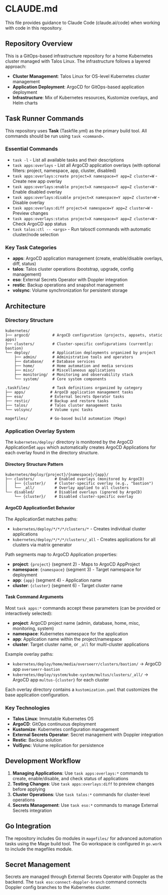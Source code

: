 # CLAUDE.md

This file provides guidance to Claude Code (claude.ai/code) when working with code in this repository.

## Repository Overview

This is a GitOps-based infrastructure repository for a home Kubernetes cluster managed with Talos Linux. The infrastructure follows a layered approach:

- **Cluster Management**: Talos Linux for OS-level Kubernetes cluster management
- **Application Deployment**: ArgoCD for GitOps-based application deployment
- **Infrastructure**: Mix of Kubernetes resources, Kustomize overlays, and Helm charts

## Task Runner Commands

This repository uses **Task** (Taskfile.yml) as the primary build tool. All commands should be run using `task <command>`.

### Essential Commands
- `task -l` - List all available tasks and their descriptions
- `task apps:overlays` - List all ArgoCD application overlays (with optional filters: project, namespace, app, cluster, disabled)
- `task apps:overlays:create project=X namespace=Y app=Z cluster=W` - Create new app overlay
- `task apps:overlays:enable project=X namespace=Y app=Z cluster=W` - Enable disabled overlay
- `task apps:overlays:disable project=X namespace=Y app=Z cluster=W` - Disable overlay
- `task apps:overlays:diff project=X namespace=Y app=Z cluster=W` - Preview changes
- `task apps:overlays:status project=X namespace=Y app=Z cluster=W` - Check ArgoCD app status
- `task talos:ctl -- <args>` - Run talosctl commands with automatic cluster/node selection

### Key Task Categories
- **apps**: ArgoCD application management (create, enable/disable overlays, diff, status)
- **talos**: Talos cluster operations (bootstrap, upgrade, config management)
- **eso**: External Secrets Operator with Doppler integration
- **restic**: Backup operations and snapshot management
- **volsync**: Volume synchronization for persistent storage

## Architecture

### Directory Structure
```
kubernetes/
├── argocd/          # ArgoCD configuration (projects, appsets, static apps)
├── clusters/        # Cluster-specific configurations (currently: bastion)
└── deploy/          # Application deployments organized by project
    ├── admin/       # Administrative tools and operators
    ├── database/    # Database services
    ├── home/        # Home automation and media services
    ├── misc/        # Miscellaneous applications
    ├── monitoring/  # Monitoring and observability stack
    └── system/      # Core system components

.taskfiles/          # Task definitions organized by category
├── apps/           # ArgoCD application management tasks
├── eso/            # External Secrets Operator tasks
├── restic/         # Backup and restore tasks
├── talos/          # Talos cluster management tasks
└── volsync/        # Volume sync tasks

magefiles/          # Go-based build automation (Mage)
```

### Application Overlay System

The `kubernetes/deploy/` directory is monitored by the ArgoCD ApplicationSet `apps` which automatically creates ArgoCD Applications for each overlay found in the directory structure.

#### Directory Structure Pattern
```
kubernetes/deploy/{project}/{namespace}/{app}/
├── clusters/         # Enabled overlays (monitored by ArgoCD)
│   ├── {cluster}/    # Cluster-specific overlay (e.g., "bastion")
│   └── _all/         # Overlay applied to all clusters
└── disabled/         # Disabled overlays (ignored by ArgoCD)
    └── {cluster}/    # Disabled cluster-specific overlay
```

#### ArgoCD ApplicationSet Behavior
The ApplicationSet matches paths:
- `kubernetes/deploy/*/*/*/clusters/*` - Creates individual cluster applications
- `kubernetes/deploy/*/*/*/clusters/_all` - Creates applications for all clusters via matrix generator

Path segments map to ArgoCD Application properties:
- **project**: `{project}` (segment 2) - Maps to ArgoCD AppProject
- **namespace**: `{namespace}` (segment 3) - Target namespace for deployment
- **app**: `{app}` (segment 4) - Application name
- **cluster**: `{cluster}` (segment 6) - Target cluster name

#### Task Command Arguments
Most `task apps:*` commands accept these parameters (can be provided or interactively selected):
- **project**: ArgoCD project name (admin, database, home, misc, monitoring, system)
- **namespace**: Kubernetes namespace for the application
- **app**: Application name within the project/namespace
- **cluster**: Target cluster name, or `_all` for multi-cluster applications

Example overlay paths:
- `kubernetes/deploy/home/media/overseerr/clusters/bastion/` → ArgoCD app `overseerr-bastion`
- `kubernetes/deploy/system/kube-system/multus/clusters/_all/` → ArgoCD app `multus-{cluster}` for each cluster

Each overlay directory contains a `kustomization.yaml` that customizes the base application configuration.

### Key Technologies
- **Talos Linux**: Immutable Kubernetes OS
- **ArgoCD**: GitOps continuous deployment
- **Kustomize**: Kubernetes configuration management
- **External Secrets Operator**: Secret management with Doppler integration
- **Restic**: Backup solution
- **VolSync**: Volume replication for persistence

## Development Workflow

1. **Managing Applications**: Use `task apps:overlays:*` commands to create, enable/disable, and check status of applications
2. **Testing Changes**: Use `task apps:overlays:diff` to preview changes before applying
3. **Cluster Operations**: Use `task talos:*` commands for cluster-level operations
4. **Secrets Management**: Use `task eso:*` commands to manage External Secrets integration

## Go Integration
The repository includes Go modules in `magefiles/` for advanced automation tasks using the Mage build tool. The Go workspace is configured in `go.work` to include the magefiles module.

## Secret Management
Secrets are managed through External Secrets Operator with Doppler as the backend. The `task eso:connect-doppler-branch` command connects Doppler config branches to the Kubernetes cluster.